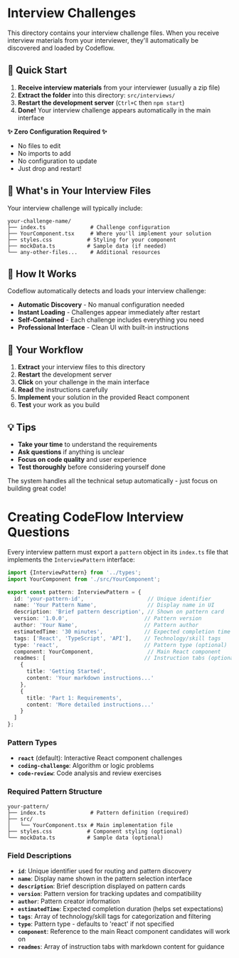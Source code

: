 # Interview Challenges

This directory contains your interview challenge files. When you receive interview materials from your interviewer, they'll automatically be discovered and loaded by Codeflow.

## 🚀 Quick Start

1. **Receive interview materials** from your interviewer (usually a zip file)
2. **Extract the folder** into this directory: `src/interviews/`
3. **Restart the development server** (`Ctrl+C` then `npm start`)
4. **Done!** Your interview challenge appears automatically in the main interface

**✨ Zero Configuration Required ✨**
- No files to edit
- No imports to add  
- No configuration to update
- Just drop and restart!

## 📁 What's in Your Interview Files

Your interview challenge will typically include:

```
your-challenge-name/
├── index.ts              # Challenge configuration
├── YourComponent.tsx     # Where you'll implement your solution
├── styles.css           # Styling for your component
├── mockData.ts          # Sample data (if needed)
└── any-other-files...    # Additional resources
```

## 🔧 How It Works

Codeflow automatically detects and loads your interview challenge:

- **Automatic Discovery** - No manual configuration needed
- **Instant Loading** - Challenges appear immediately after restart
- **Self-Contained** - Each challenge includes everything you need
- **Professional Interface** - Clean UI with built-in instructions

## 🎯 Your Workflow

1. **Extract** your interview files to this directory
2. **Restart** the development server
3. **Click** on your challenge in the main interface
4. **Read** the instructions carefully
5. **Implement** your solution in the provided React component
6. **Test** your work as you build

## 💡 Tips

- **Take your time** to understand the requirements
- **Ask questions** if anything is unclear
- **Focus on code quality** and user experience
- **Test thoroughly** before considering yourself done

The system handles all the technical setup automatically - just focus on building great code!




# Creating CodeFlow Interview Questions

Every interview pattern must export a `pattern` object in its `index.ts` file that implements the `InterviewPattern` interface:

```typescript
import {InterviewPattern} from '../types';
import YourComponent from './src/YourComponent';

export const pattern: InterviewPattern = {
  id: 'your-pattern-id',                    // Unique identifier
  name: 'Your Pattern Name',                // Display name in UI
  description: 'Brief pattern description', // Shown on pattern card
  version: '1.0.0',                        // Pattern version
  author: 'Your Name',                     // Pattern author
  estimatedTime: '30 minutes',             // Expected completion time
  tags: ['React', 'TypeScript', 'API'],    // Technology/skill tags
  type: 'react',                           // Pattern type (optional)
  component: YourComponent,                 // Main React component
  readmes: [                               // Instruction tabs (optional)
    {
      title: 'Getting Started',
      content: 'Your markdown instructions...'
    },
    {
      title: 'Part 1: Requirements', 
      content: 'More detailed instructions...'
    }
  ]
};
```

### Pattern Types

- **`react`** (default): Interactive React component challenges
- **`coding-challenge`**: Algorithm or logic problems  
- **`code-review`**: Code analysis and review exercises

### Required Pattern Structure

```
your-pattern/
├── index.ts              # Pattern definition (required)
├── src/
│   └── YourComponent.tsx # Main implementation file
├── styles.css           # Component styling (optional)
└── mockData.ts          # Sample data (optional)
```

### Field Descriptions

- **`id`**: Unique identifier used for routing and pattern discovery
- **`name`**: Display name shown in the pattern selection interface
- **`description`**: Brief description displayed on pattern cards
- **`version`**: Pattern version for tracking updates and compatibility
- **`author`**: Pattern creator information
- **`estimatedTime`**: Expected completion duration (helps set expectations)
- **`tags`**: Array of technology/skill tags for categorization and filtering
- **`type`**: Pattern type - defaults to 'react' if not specified
- **`component`**: Reference to the main React component candidates will work on
- **`readmes`**: Array of instruction tabs with markdown content for guidance